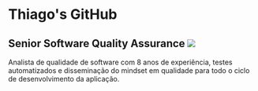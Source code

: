 
# Thiago's GitHub
## Senior Software Quality Assurance <img loading="lazy" src="http://img.shields.io/static/v1?label=STATUS&message=EM%20DESENVOLVIMENTO&color=GREEN&style=for-the-badge"/>


Analista de qualidade de software com 8 anos de experiência, testes automatizados e disseminação do mindset em qualidade para todo o ciclo de desenvolvimento da aplicação.

